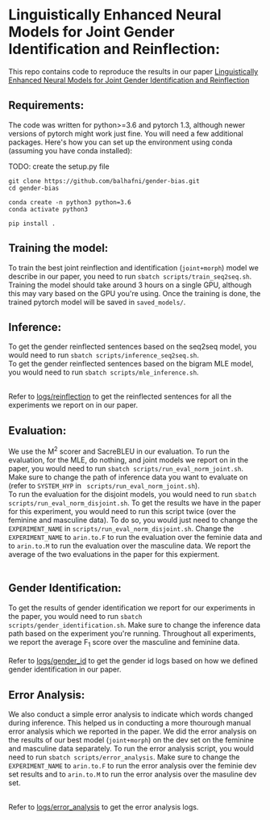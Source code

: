 # Linguistically Enhanced Neural Models for Joint Gender Identification and Reinflection:
This repo contains code to reproduce the results in our paper [Linguistically Enhanced Neural Models for Joint Gender Identification and Reinflection](blabla)

## Requirements:
The code was written for python>=3.6 and pytorch 1.3, although newer versions of pytorch might work just fine. You will need a few additional packages. Here's how you can set up the environment using conda (assuming you have conda installed):

TODO: create the setup.py file
```
git clone https://github.com/balhafni/gender-bias.git
cd gender-bias

conda create -n python3 python=3.6
conda activate python3

pip install .
```

## Training the model:

To train the best joint reinflection and identification (`joint+morph`) model we describe in our paper, you need to run `sbatch scripts/train_seq2seq.sh`. Training the model should take around 3 hours on a single GPU, although this may vary based on the GPU you're using. Once the training is done, the trained pytorch model will be saved in `saved_models/`.

## Inference:

To get the gender reinflected sentences based on the seq2seq model, you would need to run `sbatch scripts/inference_seq2seq.sh`. </br>
To get the gender reinflected sentences based on the bigram MLE model, you would need to run `sbatch scripts/mle_inference.sh`. </br></br>

Refer to [logs/reinflection](https://github.com/balhafni/gender-bias/tree/master/logs/reinflection) to get the reinflected sentences for all the experiments we report on in our paper.

## Evaluation:

We use the M<sup>2</sup> scorer and SacreBLEU in our evaluation. To run the evaluation, for the MLE, do nothing, and joint models we report on in the paper, you would need to run `sbatch scripts/run_eval_norm_joint.sh`. Make sure to change the path of inference data you want to evaluate on (refer to `SYSTEM_HYP` in ` scripts/run_eval_norm_joint.sh`). </br>
To run the evaluation for the disjoint models, you would need to run `sbatch scripts/run_eval_norm_disjoint.sh`. To get the results we have in the paper for this experiment, you would need to run this script twice (over the feminine and masculine data). To do so, you would just need to change the `EXPERIMENT_NAME` in `scripts/run_eval_norm_disjoint.sh`. Change the `EXPERIMENT_NAME` to `arin.to.F` to run the evaluation over the feminie data and to `arin.to.M` to run the evaluation over the masculine data.  We report the average of the two evaluations in the paper for this expierment. </br></br>


## Gender Identification:

To get the results of gender identification we report for our experiments in the paper, you would need to run `sbatch scripts/gender_identification.sh`. Make sure to change the inference data path based on the experiment you're running. Throughout all experiments, we report the average F<sub>1</sub> score over the masculine and feminine data. </br></br>
Refer to [logs/gender_id](https://github.com/balhafni/gender-bias/tree/master/logs/gender_id) to get the gender id logs based on how we defined gender identification in our paper.

## Error Analysis:

We also conduct a simple error analysis to indicate which words changed during inference. This helped us in conducting a more thourough manual error analysis which we reported in the paper. We did the error analysis on the results of our best model (`joint+morph`) on the dev set on the feminine and masculine data separately. To run the error analysis script, you would need to run `sbatch scripts/error_analysis`. Make sure to change the `EXPERIMENT_NAME` to `arin.to.F` to run the error analysis over the feminie dev set results and to `arin.to.M` to run the error analysis over the masuline dev set.  </br></br>

Refer to [logs/error_analysis](https://github.com/balhafni/gender-bias/tree/master/logs/error_analysis) to get the error analysis logs.
